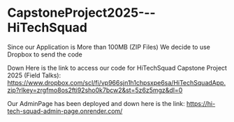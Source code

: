 # CapstoneProject2025---HiTechSquad

Since our Application is More than 100MB (ZIP Files) We decide to use Dropbox to send the code

Down Here is the link to access our code for HiTechSquad Capstone Project 2025 (Field Talks):
https://www.dropbox.com/scl/fi/vp966sjn1h1chpsxpe6sa/HiTechSquadApp.zip?rlkey=zrgfmo8os2fti92sho0k7bcw2&st=5z6z5mgz&dl=0


Our AdminPage has been deployed and down here is the link:
https://hi-tech-squad-admin-page.onrender.com/
